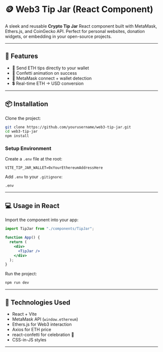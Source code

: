 # 🪙 Web3 Tip Jar (React Component)

A sleek and reusable **Crypto Tip Jar** React component built with MetaMask, Ethers.js, and CoinGecko API.
Perfect for personal websites, donation widgets, or embedding in your open-source projects.

---

## 🚀 Features

- 💸 Send ETH tips directly to your wallet
- 🎉 Confetti animation on success
- 🔐 MetaMask connect + wallet detection
- 💲 Real-time ETH → USD conversion

---

## 📦 Installation

Clone the project:

```bash
git clone https://github.com/yourusername/web3-tip-jar.git
cd web3-tip-jar
npm install
```

### Setup Environment

Create a `.env` file at the root:

```
VITE_TIP_JAR_WALLET=0xYourEthereumAddressHere
```

Add `.env` to your `.gitignore`:

```
.env
```

---

## 💻 Usage in React

Import the component into your app:

```jsx
import TipJar from "./components/TipJar";

function App() {
  return (
    <div>
      <TipJar />
    </div>
  );
}
```

Run the project:

```bash
npm run dev
```

---

## 🔧 Technologies Used

- React + Vite
- MetaMask API (`window.ethereum`)
- Ethers.js for Web3 interaction
- Axios for ETH price
- react-confetti for celebration 🎉
- CSS-in-JS styles

---
